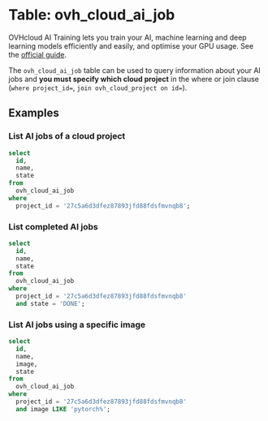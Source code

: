 # Table: ovh_cloud_ai_job

OVHcloud AI Training lets you train your AI, machine learning and deep learning models efficiently and easily, and optimise your GPU usage. See the [official guide](https://www.ovhcloud.com/en/public-cloud/ai-training/).

The `ovh_cloud_ai_job` table can be used to query information about your AI jobs and **you must specify which cloud project** in the where or join clause (`where project_id=`, `join ovh_cloud_project on id=`).

## Examples

### List AI jobs of a cloud project

```sql
select
  id,
  name,
  state
from
  ovh_cloud_ai_job
where
  project_id = '27c5a6d3dfez87893jfd88fdsfmvnqb8';
```

### List completed AI jobs

```sql
select
  id,
  name,
  state
from
  ovh_cloud_ai_job
where
  project_id = '27c5a6d3dfez87893jfd88fdsfmvnqb8'
  and state = 'DONE';
```

### List AI jobs using a specific image

```sql
select
  id,
  name,
  image,
  state
from
  ovh_cloud_ai_job
where
  project_id = '27c5a6d3dfez87893jfd88fdsfmvnqb8'
  and image LIKE 'pytorch%';
```
